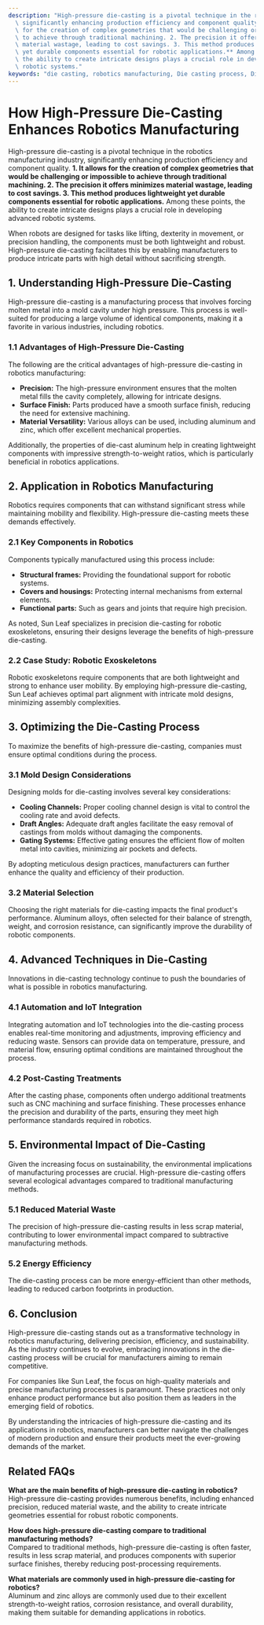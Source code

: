 ```yaml
---
description: "High-pressure die-casting is a pivotal technique in the robotics manufacturing industry,\
  \ significantly enhancing production efficiency and component quality. **1. It allows\
  \ for the creation of complex geometries that would be challenging or impossible\
  \ to achieve through traditional machining. 2. The precision it offers minimizes\
  \ material wastage, leading to cost savings. 3. This method produces lightweight\
  \ yet durable components essential for robotic applications.** Among these points,\
  \ the ability to create intricate designs plays a crucial role in developing advanced\
  \ robotic systems."
keywords: "die casting, robotics manufacturing, Die casting process, Die-cast aluminum"
---
```

# How High-Pressure Die-Casting Enhances Robotics Manufacturing

High-pressure die-casting is a pivotal technique in the robotics manufacturing industry, significantly enhancing production efficiency and component quality. **1. It allows for the creation of complex geometries that would be challenging or impossible to achieve through traditional machining. 2. The precision it offers minimizes material wastage, leading to cost savings. 3. This method produces lightweight yet durable components essential for robotic applications.** Among these points, the ability to create intricate designs plays a crucial role in developing advanced robotic systems.

When robots are designed for tasks like lifting, dexterity in movement, or precision handling, the components must be both lightweight and robust. High-pressure die-casting facilitates this by enabling manufacturers to produce intricate parts with high detail without sacrificing strength.

## **1. Understanding High-Pressure Die-Casting**

High-pressure die-casting is a manufacturing process that involves forcing molten metal into a mold cavity under high pressure. This process is well-suited for producing a large volume of identical components, making it a favorite in various industries, including robotics.

### **1.1 Advantages of High-Pressure Die-Casting**

The following are the critical advantages of high-pressure die-casting in robotics manufacturing:

- **Precision:** The high-pressure environment ensures that the molten metal fills the cavity completely, allowing for intricate designs.
- **Surface Finish:** Parts produced have a smooth surface finish, reducing the need for extensive machining.
- **Material Versatility:** Various alloys can be used, including aluminum and zinc, which offer excellent mechanical properties.

Additionally, the properties of die-cast aluminum help in creating lightweight components with impressive strength-to-weight ratios, which is particularly beneficial in robotics applications.

## **2. Application in Robotics Manufacturing**

Robotics requires components that can withstand significant stress while maintaining mobility and flexibility. High-pressure die-casting meets these demands effectively.

### **2.1 Key Components in Robotics**

Components typically manufactured using this process include:

- **Structural frames:** Providing the foundational support for robotic systems.
- **Covers and housings:** Protecting internal mechanisms from external elements.
- **Functional parts:** Such as gears and joints that require high precision.

As noted, Sun Leaf specializes in precision die-casting for robotic exoskeletons, ensuring their designs leverage the benefits of high-pressure die-casting. 

### **2.2 Case Study: Robotic Exoskeletons**

Robotic exoskeletons require components that are both lightweight and strong to enhance user mobility. By employing high-pressure die-casting, Sun Leaf achieves optimal part alignment with intricate mold designs, minimizing assembly complexities.

## **3. Optimizing the Die-Casting Process**

To maximize the benefits of high-pressure die-casting, companies must ensure optimal conditions during the process.

### **3.1 Mold Design Considerations**

Designing molds for die-casting involves several key considerations:

- **Cooling Channels:** Proper cooling channel design is vital to control the cooling rate and avoid defects.
- **Draft Angles:** Adequate draft angles facilitate the easy removal of castings from molds without damaging the components.
- **Gating Systems:** Effective gating ensures the efficient flow of molten metal into cavities, minimizing air pockets and defects.

By adopting meticulous design practices, manufacturers can further enhance the quality and efficiency of their production.

### **3.2 Material Selection**

Choosing the right materials for die-casting impacts the final product's performance. Aluminum alloys, often selected for their balance of strength, weight, and corrosion resistance, can significantly improve the durability of robotic components.

## **4. Advanced Techniques in Die-Casting**

Innovations in die-casting technology continue to push the boundaries of what is possible in robotics manufacturing.

### **4.1 Automation and IoT Integration**

Integrating automation and IoT technologies into the die-casting process enables real-time monitoring and adjustments, improving efficiency and reducing waste. Sensors can provide data on temperature, pressure, and material flow, ensuring optimal conditions are maintained throughout the process.

### **4.2 Post-Casting Treatments**

After the casting phase, components often undergo additional treatments such as CNC machining and surface finishing. These processes enhance the precision and durability of the parts, ensuring they meet high performance standards required in robotics.

## **5. Environmental Impact of Die-Casting**

Given the increasing focus on sustainability, the environmental implications of manufacturing processes are crucial. High-pressure die-casting offers several ecological advantages compared to traditional manufacturing methods.

### **5.1 Reduced Material Waste**

The precision of high-pressure die-casting results in less scrap material, contributing to lower environmental impact compared to subtractive manufacturing methods.

### **5.2 Energy Efficiency**

The die-casting process can be more energy-efficient than other methods, leading to reduced carbon footprints in production.

## **6. Conclusion**

High-pressure die-casting stands out as a transformative technology in robotics manufacturing, delivering precision, efficiency, and sustainability. As the industry continues to evolve, embracing innovations in the die-casting process will be crucial for manufacturers aiming to remain competitive.

For companies like Sun Leaf, the focus on high-quality materials and precise manufacturing processes is paramount. These practices not only enhance product performance but also position them as leaders in the emerging field of robotics.

By understanding the intricacies of high-pressure die-casting and its applications in robotics, manufacturers can better navigate the challenges of modern production and ensure their products meet the ever-growing demands of the market.

## Related FAQs

**What are the main benefits of high-pressure die-casting in robotics?**  
High-pressure die-casting provides numerous benefits, including enhanced precision, reduced material waste, and the ability to create intricate geometries essential for robust robotic components.

**How does high-pressure die-casting compare to traditional manufacturing methods?**  
Compared to traditional methods, high-pressure die-casting is often faster, results in less scrap material, and produces components with superior surface finishes, thereby reducing post-processing requirements.

**What materials are commonly used in high-pressure die-casting for robotics?**  
Aluminum and zinc alloys are commonly used due to their excellent strength-to-weight ratios, corrosion resistance, and overall durability, making them suitable for demanding applications in robotics.
